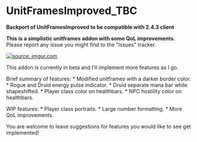# UnitFramesImproved_TBC
<b>Backport of UnitFramesImproved to be compatible with 2.4.3 client</b>

<b>This is a simplistic unitframes addon with some QoL improvements.</b>
Please report any issue you might find to the "Issues" tracker.

<a href="https://imgur.com/IsNrirA"><img src="https://i.imgur.com/IsNrirA.png" title="source: imgur.com" /></a>

This addon is currently in beta and I'll implement more features as I go.

Brief summary of features:
	* Modified unitframes with a darker border color.
	* Rogue and Druid energy pulse indicator.
	* Druid separate mana bar while shapeshifted.
	* Player class color on healthbars.
	* NPC hostility color on healthbars.

WIP features:
	* Player class portraits.
	* Large number formatting.
	* More QoL improvements.

You are welcome to leave suggestions for features you would like to see get implemented!
